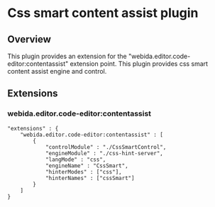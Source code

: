 # Css smart content assist plugin 

## Overview
This plugin provides an extension for the "webida.editor.code-editor:contentassist" extension point.
This plugin provides css smart content assist engine and control.

## Extensions
### webida.editor.code-editor:contentassist

```
"extensions" : {        
    "webida.editor.code-editor:contentassist" : [
        { 
            "controlModule" : "./CssSmartControl", 
            "engineModule" : "./css-hint-server",
            "langMode" : "css",
            "engineName" : "CssSmart",
            "hinterModes" : ["css"],
            "hinterNames" : ["cssSmart"]
        }
    ]
}
```